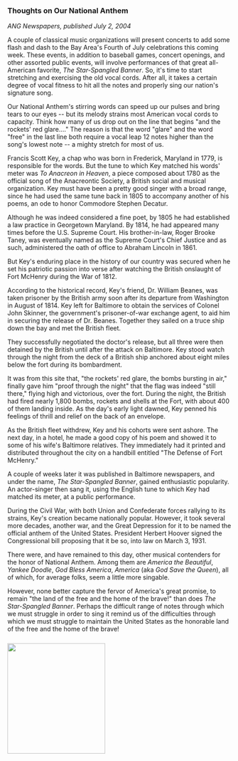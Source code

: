 <!-- MAIN TABLE -->
<tr class="table_main" >
<td class="td_center" valign="top">



<p></p>


<b><h3>Thoughts on Our National Anthem</b></h3><p></p>
<i>ANG Newspapers, published July 2, 2004</i><br /> 

<p></p>

A couple of classical music organizations will present concerts to add some flash and dash to the Bay Area's Fourth of July celebrations this coming week. These events, in addition to baseball games, concert openings, and other assorted public events, will involve performances of that great all-American favorite, <i>The Star-Spangled Banner</i>. So, it's time to start stretching and exercising the old vocal cords. After all, it takes a certain degree of vocal fitness to hit all the notes and properly sing our nation's signature song.<p></p>

Our National Anthem's stirring words can speed up our pulses and bring tears to our eyes -- but its melody strains most American vocal cords to capacity. Think how many of us drop out on the line that begins "and the rockets' red glare...." The reason is that the word "glare" and the word "free" in the last line both require a vocal leap 12 notes higher than the song's lowest note -- a mighty stretch for most of us. <p></p>

Francis Scott Key, a chap who was born in Frederick, Maryland in 1779, is responsible for the words. But the tune to which Key matched his words' meter was <i>To Anacreon in Heaven</i>, a piece composed about 1780 as the official song of the Anacreontic Society, a British social and musical organization. Key must have been a pretty good singer with a broad range, since he had used the same tune back in 1805 to accompany another of his poems, an ode to honor Commodore Stephen Decatur. <p></p>

Although he was indeed considered a fine poet, by 1805 he had established a law practice in Georgetown Maryland. By 1814, he had appeared many times before the U.S. Supreme Court. His brother-in-law, Roger Brooke Taney, was eventually named as the Supreme Court's Chief Justice and as such, administered the oath of office to Abraham Lincoln in 1861. <p></p>

But Key's enduring place in the history of our country was secured when he set his patriotic passion into verse after watching the British onslaught of Fort McHenry during the War of 1812. <p></p>

According to the historical record, Key's friend, Dr. William Beanes, was taken prisoner by the British army soon after its departure from Washington in August of 1814. Key left for Baltimore to obtain the services of Colonel John Skinner, the government's prisoner-of-war exchange agent, to aid him in securing the release of Dr. Beanes. Together they sailed on a truce ship down the bay and met the British fleet. <p></p>

They successfully negotiated the doctor's release, but all three were then detained by the British until after the attack on Baltimore. Key stood watch through the night from the deck of a British ship anchored about eight miles below the fort during its bombardment. <p></p>

It was from this site that, "the rockets' red glare, the bombs bursting in air," finally gave him "proof through the night" that the flag was indeed "still there," flying high and victorious, over the fort. During the night, the British had fired nearly 1,800 bombs, rockets and shells at the Fort, with about 400 of them landing inside. As the day's early light dawned, Key penned his feelings of thrill and relief on the back of an envelope.<p></p> 

As the British fleet withdrew, Key and his cohorts were sent ashore. The next day, in a hotel, he made a good copy of his poem and showed it to some of his wife's Baltimore relatives. They immediately had it printed and distributed throughout the city on a handbill entitled "The Defense of Fort McHenry." <p></p>

A couple of weeks later it was published in Baltimore newspapers, and under the name, <i>The Star-Spangled Banner</i>, gained enthusiastic popularity. An actor-singer then sang it, using the English tune to which Key had matched its meter, at a public performance. <p></p>

During the Civil War, with both Union and Confederate forces rallying to its strains, Key's creation became nationally popular. However, it took several more decades, another war, and the Great Depression for it to be named the official anthem of the United States. President Herbert Hoover signed the Congressional bill proposing that it be so, into law on March 3, 1931.<p></p> 

There were, and have remained to this day, other musical contenders for the honor of National Anthem. Among them are <i>America the Beautiful</i>, <i>Yankee Doodle</i>, <i>God Bless America</i>, <i>America</i> (aka <i>God Save the Queen</i>), all of which, for average folks, seem a little more singable.<p></p>

However, none better capture the fervor of America's great promise, to remain "the land of the free and the home of the brave!" than does <i>The Star-Spangled Banner</i>. Perhaps the difficult range of notes through which we must struggle in order to sing it remind us of the difficulties through which we must struggle to maintain the United States as the honorable land of the free and the home of the brave!<p></p>




<!-- LEFT TO RIGHT CELL CHANGE -->
</td><td class="td_right">

<img src="images/logos_newspaper.gif" width="220" height="248" vspace="10" /><br />



<p align="center"></p>

<!------------------- DM BANNER --------------------------------
<table width="150" cellspacing="0" cellpadding="0" border="0">
<tr>
<td bgcolor="cccccc" align="center">
<a href="http://www.dunningmarketing.com" target="new">
<img src="http://www.dunningmarketing.com/images/banner_dunning_marketing.gif" height="28" width="150" border="0"></a></td>
</tr>
<tr>
<td bgcolor="cccccc" align="center">
<font style="
font-family: trebuchet, verdana, arial, sans-serif;
font-size: 11px;
font-weight: regular;
color: #000000;
line-height: 1.4em">
High Performance websites by  <br />
<a href="http://www.dunningmarketing.com" target="new">Dunning Marketing</a><br /><br /></td>
</tr>
</table> -->

</td></tr></table> 
</td></tr></table>

<br /><br />

<img src="images/btn_articles_on.gif" height="1" width="1" />
<img src="images/btn_casestudies_on.gif" height="1" width="1" />
<img src="images/btn_cheryl_on.gif" height="1" width="1" />
<img src="images/btn_cheryl_p_on.gif" height="1" width="1" />
<img src="images/btn_clients_on.gif" height="1" width="1" />
<img src="images/btn_contact_on.gif" height="1" width="1" />
<img src="images/btn_history_on.gif" height="1" width="1" />
<img src="images/btn_home_on.gif" height="1" width="1" />
<img src="images/btn_interviews_on.gif" height="1" width="1" />
<img src="images/btn_resume_on.gif" height="1" width="1" />
<img src="images/btn_reviews_on.gif" height="1" width="1" />
<img src="images/btn_services_on.gif" height="1" width="1" />
<img src="images/btn_warner_on.gif" height="1" width="1" />
<img src="images/btn_warner_p_on.gif" height="1" width="1" />

<!-- EXTERNAL LINKS -->
<div style="position: absolute; top: -20px; left: -20px;">
<a href="http://www.dunningmarketing.com">.</a>
<a href="http://www.witnessamerica.com">.</a>
<a href="http://www.witnessamerica.com/camcorders">.</a>
<a href="http://www.ksql.com">.</a>
<a href="http://www.ascendaviation.com">.</a>
<a href="http://www.echovalleysupply.com">.</a>
<a href="http://www.northworks.net">.</a>
<a href="http://www.attainia.com">.</a>
<a href="http://www.briandunning.com">.</a>
</div>
<!-- END EXTERNAL LINKS -->

</body>
</html>
